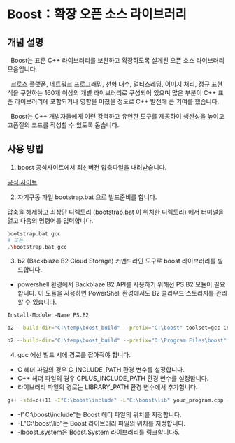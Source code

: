 # Boost：확장 오픈 소스 라이브러리

## 개념 설명

&nbsp; Boost는 표준 C++ 라이브러리를 보완하고 확장하도록 설계된 오픈 소스 라이브러리 모음입니다.

&nbsp; 크로스 플랫폼, 네트워크 프로그래밍, 선형 대수, 멀티스레딩, 이미지 처리, 정규 표현식을 구현하는 160개 이상의 개별 라이브러리로 구성되어 있으며 많은 부분이 C++ 표준 라이브러리에 포함되거나 영향을 미쳤을 정도로 C++ 발전에 큰 기여를 했습니다.

&nbsp; Boost는 C++ 개발자들에게 이런 강력하고 유연한 도구를 제공하여 생산성을 높이고 고품질의 코드를 작성할 수 있도록 돕습니다.

## 사용 방법

1. boost 공식사이트에서 최신버전 압축파일을 내려받습니다.

[공식 사이트](https://www.boost.org/)

2. 자기구동 파일 bootstrap.bat 으로 빌드준비를 합니다.

압축을 해제하고 최상단 디렉토리 (bootstrap.bat 이 위치한 디렉토리) 에서 터미널을 열고 다음의 명령어를 입력합니다.

```bash
bootstrap.bat gcc
# 또는
.\bootstrap.bat gcc
```

3. b2 (Backblaze B2 Cloud Storage) 커맨드라인 도구로 boost 라이브러리를 빌드합니다.

- powershell 환경에서 Backblaze B2 API를 사용하기 위해선 PS.B2 모듈이 필요합니다. 이 모듈을 사용하면 PowerShell 환경에서도 B2 클라우드 스토리지를 관리할 수 있습니다.

```ps
Install-Module -Name PS.B2
```

```bash
b2 --build-dir="C:\temp\boost_build" --prefix="C:\boost" toolset=gcc install

b2 --build-dir="C:\temp\boost_build" --prefix="D:\Program Files\boost" toolset=gcc install
```

4. gcc 에선 빌드 시에 경로를 잡아줘야 합니다.

- C 헤더 파일의 경우 C_INCLUDE_PATH 환경 변수를 설정합니다.
- C++ 헤더 파일의 경우 CPLUS_INCLUDE_PATH 환경 변수를 설정합니다.
- 라이브러리 파일의 경로는 LIBRARY_PATH 환경 변수에서 추가합니다.

```bash
g++ -std=c++11 -I"C:\boost\include" -L"C:\boost\lib" your_program.cpp -o your_program.exe -lboost_system
```

- -I"C:\boost\include"는 Boost 헤더 파일의 위치를 지정합니다.
- -L"C:\boost\lib"는 Boost 라이브러리 파일의 위치를 지정합니다.
- -lboost_system은 Boost.System 라이브러리를 링크합니다5.

